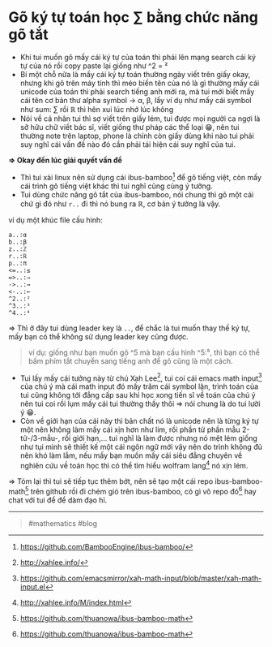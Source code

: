 # Gõ ký tự toán học ∑ bằng chức năng gõ tắt

- Khi tui muốn gõ mấy cái ký tự của toán thì phải lên mạng search cái ký tự của nó rồi copy paste lại giống như ^2 = ²
- Bí một chỗ nữa là mấy cái ký tự toán thường ngày viết trên giấy okay, nhưng khi gõ trên máy tính thì méo biến tên của nó là gì thường mấy cái unicode của toán thì phải search tiếng anh mới ra, mà tui mới biết mấy cái tên cơ bản thư alpha symbol -> α, β, lấy ví dụ như mấy cái symbol như sum: ∑ rồi ℝ thì hên xui lúc nhớ lúc không
- Nói về cá nhân tui thì sợ viết trên giấy lém, tui được mọi người ca ngợi là sỡ hữu chữ viết bác sĩ, viết giống thư pháp các thể loại 😁, nên tui thường note trên laptop, phone là chính còn giấy dùng khi nào tui phải suy nghĩ cái vấn đề nào đó cần phải tái hiện cái suy nghĩ của tui.

**⇒ Okay đến lúc giải quyết vấn đề**

- Thì tui xài linux nên sử dụng cái ibus-bamboo[^1] để gõ tiếng việt, còn mấy cái trình gõ tiếng việt khác thì tui nghĩ cũng cùng ý tưởng.
- Tui dùng chức năng gõ tắt của ibus-bamboo, nói chung thì gõ một cái chứ gì đó như `r..` đi thì nó bung ra ℝ, cơ bản ý tưởng là vậy.

ví dụ một khúc file cấu hình:

```
a..:α
b..:β
z..:ℤ
r..:ℝ
p..:π
<=..:≤
=>..:⇒
->..:→
<-..:←
^2..:²
^3..:³
^4..:⁴
```

⇒ Thì ở đây tui dùng leader key là `..`, để chắc là tui muốn thay thế ký tự, mấy bạn có thể không sử dụng leader key cũng được.

> ví dụ: giống như bạn muốn gõ ^5 mà bạn cấu hình ^5:⁵, thì bạn có thể bấm phím tắt chuyển sang tiếng anh để gõ cũng là một cách.

- Tui lấy mấy cái tưởng này từ chú Xah Lee[^2], tui coi cái emacs math input[^3] của chú ý mà cái math input đó mấy trăm cái symbol lận, trình toán của tui cũng không tới đẳng cấp sau khi học xong tiến sĩ về toán của chú ý nên tui coi rồi lụm mấy cái tui thường thấy thôi ⇒ nói chung là do tui lười ý 😁.
- Còn về giới hạn của cái này thì bản chất nó là unicode nên là từng ký tự một nên không làm mấy cái xịn hơn như lim, rồi phần tử phần mẫu 2-tử-/3-mẫu-, rồi giới hạn,... tui nghĩ là làm được nhưng nó mệt lém giống như tụi mình sẽ thiết kế một cái ngôn ngữ mới vậy nên do trình không đủ nên khó làm lắm, nếu mấy bạn muốn mấy cái siêu đẳng chuyên về nghiên cứu về toán học thì có thể tìm hiểu wolfram lang[^4] nó xịn lém.

⇒ Tóm lại thì tui sẽ tiếp tục thêm bớt, nên sẽ tạo một cái repo ibus-bamboo-math[^5] trên github rồi đi chém gió trên ibus-bamboo, có gì vô repo đó[^5] hay chat với tui để để dàm đạo hỉ.

---

[^1]: https://github.com/BambooEngine/ibus-bamboo/
[^2]: http://xahlee.info/
[^3]: https://github.com/emacsmirror/xah-math-input/blob/master/xah-math-input.el
[^4]: http://xahlee.info/M/index.html
[^5]: https://github.com/thuanowa/ibus-bamboo-math

> #mathematics #blog 